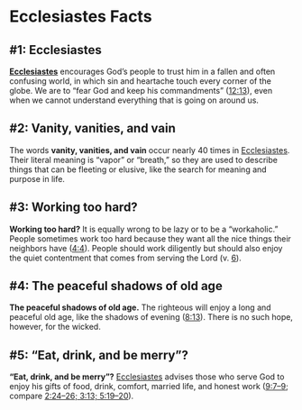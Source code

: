 # Ecclesiastes Facts

## #1: Ecclesiastes
**[Ecclesiastes](https://www.esv.org/Ecclesiastes+1%3A1%E2%80%9312%3A14/)** encourages God’s people to trust him in a fallen and often confusing world, in which sin and heartache touch every corner of the globe. We are to “fear God and keep his commandments” ([12:13](https://www.esv.org/Ecclesiastes+12%3A13/)), even when we cannot understand everything that is going on around us.


## #2: Vanity, vanities, and vain
The words **vanity, vanities, and vain** occur nearly 40 times in [Ecclesiastes](https://www.esv.org/Ecclesiastes+1%3A1%E2%80%9312%3A14/). Their literal meaning is “vapor” or “breath,” so they are used to describe things that can be fleeting or elusive, like the search for meaning and purpose in life.


## #3: Working too hard?
**Working too hard?** It is equally wrong to be lazy or to be a “workaholic.” People sometimes work too hard because they want all the nice things their neighbors have ([4:4](https://www.esv.org/Ecclesiastes+4%3A4/)). People should work diligently but should also enjoy the quiet contentment that comes from serving the Lord (v. [6](https://www.esv.org/Ecclesiastes+4%3A6/)).


## #4: The peaceful shadows of old age
**The peaceful shadows of old age.** The righteous will enjoy a long and peaceful old age, like the shadows of evening ([8:13](https://www.esv.org/Ecclesiastes+8%3A13/)). There is no such hope, however, for the wicked.


## #5: “Eat, drink, and be merry”?
**“Eat, drink, and be merry”?** [Ecclesiastes](https://www.esv.org/Ecclesiastes+1%3A1%E2%80%9312%3A14/) advises those who serve God to enjoy his gifts of food, drink, comfort, married life, and honest work ([9:7–9](https://www.esv.org/Ecclesiastes+9%3A7%E2%80%939/); compare [2:24–26; 3:13; 5:19–20](https://www.esv.org/Ecclesiastes+2%3A24%E2%80%9326%2C+3%3A13%2C+5%3A19%E2%80%9320/)).

